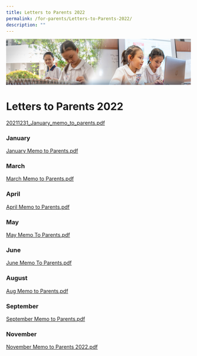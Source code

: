 ```yaml
---
title: Letters to Parents 2022
permalink: /for-parents/Letters-to-Parents-2022/
description: ""
---
```

![](/images/ForParents.jpg)

Letters to Parents 2022
=======================

[20211231_January_memo_to_parents.pdf](/files/20211231_January_memo_to_parents.pdf)


### **January**

[January Memo to Parents.pdf](/files/January%20Memo%20to%20Parents.pdf)

### **March**

[March Memo to Parents.pdf](/files/March%20Memo%20to%20Parents.pdf)

### **April**

[April Memo to Parents.pdf](/files/April%20Memo%20to%20Parents.pdf)

### **May**

[May Memo To Parents.pdf](/files/May%20Memo%20To%20Parents.pdf)

### **June**

[June Memo To Parents.pdf](/files/June%20Memo%20To%20Parents.pdf)

### **August**

[Aug Memo to Parents.pdf](/files/Aug%20Memo%20to%20Parents.pdf)

### **September**

[September Memo to Parents.pdf](/files/September%20Memo%20to%20Parents.pdf)

### **November**

[November Memo to Parents 2022.pdf](/files/November%20Memo%20to%20Parents%202022.pdf)